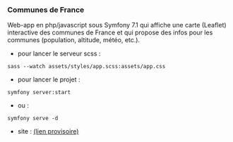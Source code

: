 ### Communes de France

Web-app en php/javascript sous Symfony 7.1 qui affiche une carte (Leaflet) interactive des communes de France et qui propose des infos pour les communes (population, altitude, météo, etc.).

- pour lancer le serveur scss :
```shell
sass --watch assets/styles/app.scss:assets/app.css
```

- pour lancer le projet :
```shell
symfony server:start
```
- ou :
```shell
symfony serve -d
```

- site : [(lien provisoire)](https://lightgreen-wallaby-205481.hostingersite.com/)